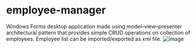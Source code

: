 # employee-manager
Windows Forms desktop application made using model–view–presenter architectural pattern that provides simple CRUD operations on collection of employees. Employee list can be imported/exported as xml file.
![image](https://github.com/igornieb/employee-manager/assets/66256669/1ba26651-9a46-4a38-80a7-3561a57f1279)
